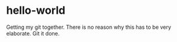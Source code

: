 # hello-world
Getting my git together.
There is no reason why this has to be very elaborate. Git it done.

